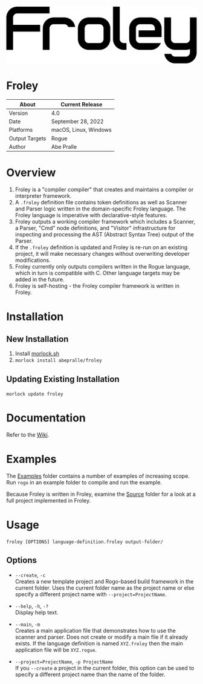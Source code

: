 ![Froley Logo](Media/Logo/Froley.png)

# Froley

About          | Current Release
---------------|-----------------------
Version        | 4.0
Date           | September 28, 2022
Platforms      | macOS, Linux, Windows
Output Targets | Rogue
Author         | Abe Pralle

# Overview
1. Froley is a "compiler compiler" that creates and maintains a compiler or interpreter framework.
2. A `.froley` definition file contains token definitions as well as Scanner and Parser logic written in the domain-specific Froley language. The Froley language is imperative with declarative-style features.
3. Froley outputs a working compiler framework which includes a Scanner, a Parser, "Cmd" node definitions, and "Visitor" infrastructure for inspecting and processing the AST (Abstract Syntax Tree) output of the Parser.
4. If the `.froley` definition is updated and Froley is re-run on an existing project, it will make necessary changes without overwriting developer modifications.
5. Froley currently only outputs compilers written in the Rogue language, which in turn is compatible with C. Other language targets may be added in the future.
6. Froley is self-hosting - the Froley compiler framework is written in Froley.

# Installation

## New Installation

1. Install [morlock.sh](https://morlock.sh)
2. `morlock install abepralle/froley`

## Updating Existing Installation
`morlock update froley`

# Documentation
Refer to the [Wiki](https://github.com/AbePralle/Froley/wiki).

# Examples
The [Examples](Examples) folder contains a number of examples of increasing scope. Run `rogo` in an example folder to compile and run the example.

Because Froley is written in Froley, examine the [Source](Source) folder for a look at a full project implemented in Froley.

# Usage

    froley [OPTIONS] language-definition.froley output-folder/

## Options

- `--create`, `-c`<br>
    Creates a new template project and Rogo-based build framework in
    the current folder. Uses the current folder name as the project name
    or else specify a different project name with `--project=ProjectName`.

- `--help`, `-h`, `-?`<br>
    Display help text.

- `--main`, `-m`<br>
    Creates a main application file that demonstrates how to use the scanner and parser.
    Does not create or modify a main file if it already exists. If the language definition is named
    `XYZ.froley` then the main application file will be `XYZ.rogue`.

- `--project=ProjectName`, `-p ProjectName`<br>
    If you `--create` a project in the current folder, this option can be used
    to specify a different project name than the name of the folder.

